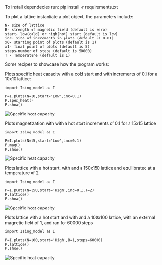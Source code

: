 To install dependecies run: pip install -r requirements.txt

To plot a lattice instantiate a plot object, the parameters include: 
	
	N- size of lattice
	B- strength of magnetic field (default is zero)
	start- low(cold) or high(hot) start (default is low)
	inc- size of increments in plots (default is 0.01)
	x0- starting point of plots (default is 1)
	x1- final point of plots (default is 5)
	steps-number of steps (default is 50000)
	T - Temperature (default is 1) 

Some recipes to showcase how the program works:

Plots specific heat capacity with a cold start and with increments of 0.1 for a 10x10 lattice:

	import Ising_model as I 
	
	P=I.plots(N=10,start='Low',inc=0.1)
	P.spec_heat()
	P.show()

![Specific heat capacity](https://github.com/red-starter/Ising-Model/blob/master/images/heat_capacity.png?raw=true)

Plots magnetization with with a hot start increments of 0.1 for a 15x15 lattice
	
	import Ising_model as I 

	P=I.plots(N=15,start='Low',inc=0.1)
	P.mag()
	P.show()

![Specific heat capacity](https://github.com/red-starter/Ising-Model/blob/master/images/magnetization.png?raw=true)

Plots lattice with a hot start, with and a 150x150 lattice and equilibrated at a temperature of 2
	
	import Ising_model as I 

	P=I.plots(N=150,start='High',inc=0.1,T=2)
	P.lattice()
	P.show()

![Specific heat capacity](https://github.com/red-starter/Ising-Model/blob/master/images/lattice_with_hot_start.png?raw=true)

Plots lattice with a hot start and with and a 100x100 lattice, with an external magnetic field of 1, and ran for 60000 steps
	
	import Ising_model as I 

	P=I.plots(N=100,start='High',B=1,steps=60000)
	P.lattice()
	P.show()

![Specific heat capacity](https://github.com/red-starter/Ising-Model/blob/master/images/lattice_with_magnetic_field.png?raw=true)
